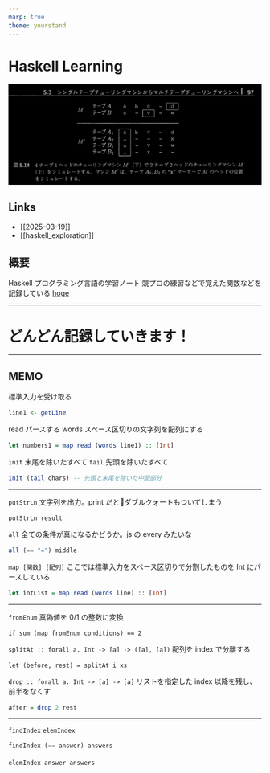 ```yaml
---
marp: true
theme: yourstand
---
```


# Haskell Learning

![bg right:50% contain](i/7a65f1fc-cb53-42f7-b26f-ac914a4dac03.jpg)

## Links

- [[2025-03-19]]
- [[haskell_exploration]]

## 概要

Haskell プログラミング言語の学習ノート
競プロの練習などで覚えた関数などを記録している
[hoge](https://example.com)

---

<!-- _class: divider -->

# どんどん記録していきます！

---

## MEMO

<!-- これはメモです -->

標準入力を受け取る

```haskell
line1 <- getLine
```

read パースする
words スペース区切りの文字列を配列にする

```haskell
let numbers1 = map read (words line1) :: [Int]
```

`init` 末尾を除いたすべて
`tail` 先頭を除いたすべて

```haskell
init (tail chars) -- 先頭と末尾を除いた中間部分
```

---

`putStrLn` 文字列を出力。print だとダブルクォートもついてしまう

```
putStrLn result
```

`all` 全ての条件が真になるかどうか。js の every みたいな

```haskell
all (== "=") middle
```

`map [関数] [配列]` ここでは標準入力をスペース区切りで分割したものを Int にパースしている

```haskell
let intList = map read (words line) :: [Int]
```

---

`fromEnum` 真偽値を 0/1 の整数に変換

```
if sum (map fromEnum conditions) == 2
```

`splitAt :: forall a. Int -> [a] -> ([a], [a])`
配列を index で分離する

```
let (before, rest) = splitAt i xs
```

`drop :: forall a. Int -> [a] -> [a]`
リストを指定した index 以降を残し、前半をなくす

```haskell
after = drop 2 rest
```

---

`findIndex`
`elemIndex`

```haskell
findIndex (== answer) answers

elemIndex answer answers
```
